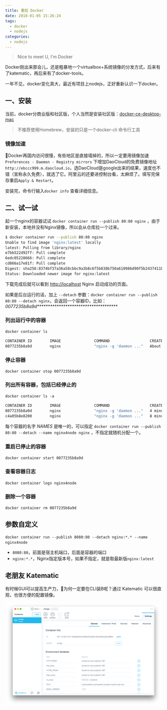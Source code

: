 ```yaml
---
title: 重拾 Docker
date: 2018-01-05 15:26:24
tags:
  - docker
  - nodejs
categories:
  - nodejs
---
```

> Nice to meet U, I'm Docker

Docker刚出来那会儿，还是粗暴地一个virtualbox+系统镜像的分发方式，后来有了katematic，再后来有了docker-tools。

一年不见，docker变化真大，最近有项目上nodejs，正好重新认识一下docker。
<!-- more -->

## 一、安装

当前，docker分商业版和社区版，个人当然是安装社区版：[docker-ce-desktop-mac](https://store.docker.com/editions/community/docker-ce-desktop-mac)
> 不推荐使用Homebrew，安装的只是一个docker-cli 命令行工具

### 镜像加速

Docker再国内访问很慢，有些地区是直接墙掉的，所以一定要用镜像加速 `Preferences - Daemon - Registry mirrors` 下增加DaoCloud的免费镜像地址 `http://ebccc999.m.daocloud.io`，选DaoCloud是google出来的结果，速度也不错（宣称永久免费），就选了它。阿里云的还要进控制台看，太麻烦了。填写完保存重启`Apply & Restart`。

安装完，命令行输入`docker info` 查看详细信息。

## 二、试一试

起一个nginx的容器试试 `docker container run --publish 80:80 nginx` ，由于新安装，本地并没有Nginx镜像，所以会从仓库拉一个过来。

```bash
$ docker container run --publish 80:80 nginx
Unable to find image 'nginx:latest' locally
latest: Pulling from library/nginx
e7bb522d92ff: Pull complete
6edc05228666: Pull complete
cd866a17e81f: Pull complete
Digest: sha256:8374bf37a36a58cbbc9a3b8c6f5b838b750a610986d90f5b2437411b38e5e93e
Status: Downloaded newer image for nginx:latest
```

下载完成后就可以看到 [http://localhost](http://localhost) Nginx 启动成功的页面。

如果是后台运行的话，加上 `--detach` 参数：`docker container run --publish 80:80 --detach nginx`，会返回一个容器ID，比如：_0077235b8a9d*************************************_

### 列出运行中的容器

`docker container ls`

```bash
CONTAINER ID        IMAGE               COMMAND                  CREATED              STATUS              PORTS                NAMES
0077235b8a9d        nginx               "nginx -g 'daemon ..."   About a minute ago   Up About a minute   0.0.0.0:80->80/tcp   inspiring_saha
```

### 停止容器

`docker container stop 0077235b8a9d`

### 列出所有容器，包括已经停止的

`docker container ls -a`

```bash
CONTAINER ID        IMAGE               COMMAND                  CREATED             STATUS                     PORTS                NAMES
0077235b8a9d        nginx               "nginx -g 'daemon ..."   4 minutes ago       Up 4 minutes               0.0.0.0:80->80/tcp   inspiring_saha
c4a05b8e8200        nginx               "nginx -g 'daemon ..."   8 minutes ago       Exited (0) 4 minutes ago                        amazing_noyce
```

每个容器的名字 _NAMES_ 是唯一的，可以指定 `docker container run --publish 80:80 --detach --name nginx4node nginx` ，不指定就随机分配一个。

### 重启已停止的容器

`docker container start 0077235b8a9d`

### 查看容器日志

`docker container logs nginx4node`


### 删除一个容器

`docker container rm 0077235b8a9d`

## 参数自定义

`docker container run --publish 8080:80 --detach nginx:*.* --name nginx4node`

+ `8080:80`，前面是宿主机端口，后面是容器的端口
+ `nginx:*.*`，Nginx指定版本号，如果不指定，就是取最新版`nginx:latest`

## 老朋友 Katematic

有时候GUI可以提高生产力，为何一定要在CLI装B呢？通过 Katematic 可以很直观，也很方便的配置镜像。

![katematic](/public/katematic.png)
